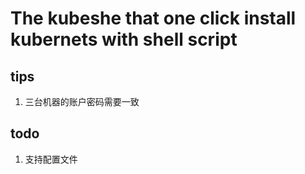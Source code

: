 

# The kubeshe that one click install kubernets with shell script

## tips

1. 三台机器的账户密码需要一致

## todo

1. 支持配置文件